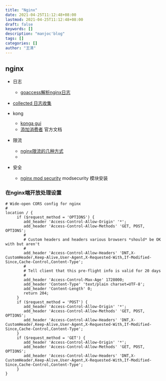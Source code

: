 ```yaml
---
title: "Nginx"
date: 2021-04-25T11:12:48+08:00
lastmod: 2021-04-25T11:12:48+08:00
draft: false
keywords: []
description: "manjoc'blog"
tags: []
categories: []
author: "王清"
---
```


## nginx

- 日志
  - [goaccess解析nginx日志](https://goaccess.io/man#custom-log)
- [collected 日志收集](https://collectd.org/documentation/manpages/collectd.conf.5.shtml)
  
- kong
  - [konga gui](https://pantsel.github.io/konga/)
  - [添加消费者](https://docs.konghq.com/0.14.x/getting-started/adding-consumers/) 官方文档
- 限流
  - [nginx限流的几种方式](http://blog.51cto.com/zhweizhi/2063157)
  - 

- 安全
  - [nginx mod security](https://ngx.hk/2017/09/05/nginx%e7%bc%96%e8%af%91%e5%ae%89%e8%a3%85modsecurity%e4%bd%9c%e4%b8%ba%e9%ab%98%e6%80%a7%e8%83%bdwaf.html) modsecurity 模块安装

### 在nginx端开放处理设置

```nginx
# Wide-open CORS config for nginx
#
location / {
     if ($request_method = 'OPTIONS') {
        add_header 'Access-Control-Allow-Origin' '*';
        add_header 'Access-Control-Allow-Methods' 'GET, POST, OPTIONS';
        #
        # Custom headers and headers various browsers *should* be OK with but aren't
        #
        add_header 'Access-Control-Allow-Headers' 'DNT,X-CustomHeader,Keep-Alive,User-Agent,X-Requested-With,If-Modified-Since,Cache-Control,Content-Type';
        #
        # Tell client that this pre-flight info is valid for 20 days
        #
        add_header 'Access-Control-Max-Age' 1728000;
        add_header 'Content-Type' 'text/plain charset=UTF-8';
        add_header 'Content-Length' 0;
        return 204;
     }
     if ($request_method = 'POST') {
        add_header 'Access-Control-Allow-Origin' '*';
        add_header 'Access-Control-Allow-Methods' 'GET, POST, OPTIONS';
        add_header 'Access-Control-Allow-Headers' 'DNT,X-CustomHeader,Keep-Alive,User-Agent,X-Requested-With,If-Modified-Since,Cache-Control,Content-Type';
     }
     if ($request_method = 'GET') {
        add_header 'Access-Control-Allow-Origin' '*';
        add_header 'Access-Control-Allow-Methods' 'GET, POST, OPTIONS';
        add_header 'Access-Control-Allow-Headers' 'DNT,X-CustomHeader,Keep-Alive,User-Agent,X-Requested-With,If-Modified-Since,Cache-Control,Content-Type';
     }
}
```
